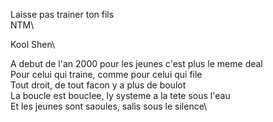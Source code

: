Laisse pas trainer ton fils\
NTM\

Kool Shen\

A debut de l'an 2000 pour les jeunes c'est plus le meme deal\
Pour celui qui traine, comme pour celui qui file\
Tout droit, de tout facon y a plus de boulot\
La boucle est bouclee, ly systeme a la tete sous l'eau\
Et les jeunes sont saoules, salis sous le silence\
